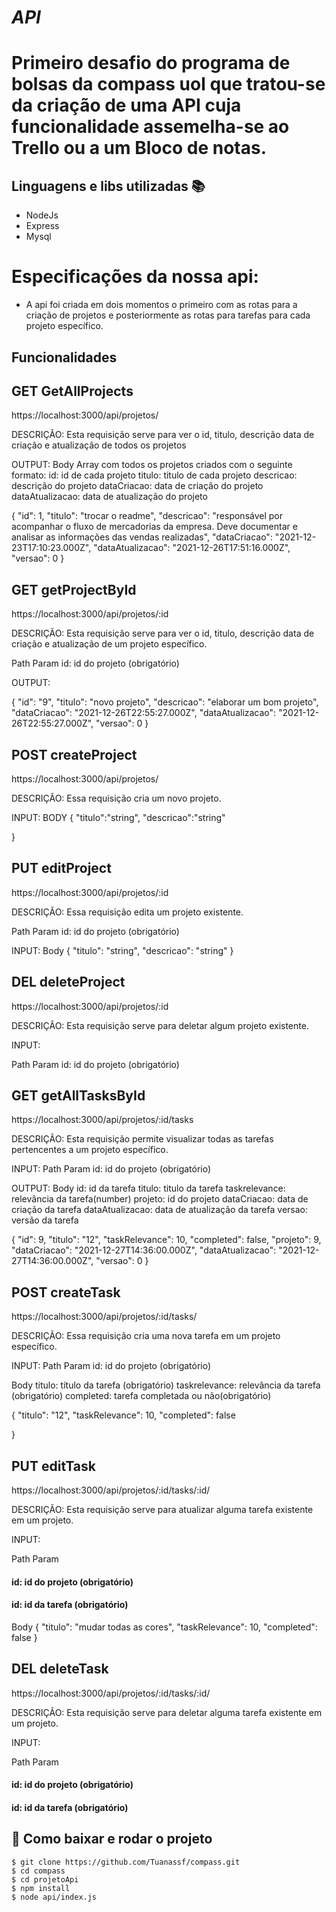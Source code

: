 # **_API_** 

# Primeiro desafio do programa de bolsas da compass uol que tratou-se da criação de uma API cuja funcionalidade assemelha-se ao Trello ou a um Bloco de notas.

## Linguagens e libs utilizadas :books:
- NodeJs
- Express
- Mysql

# Especificações da nossa api:
- A api foi criada em dois momentos o primeiro com as rotas para a criação de projetos e posteriormente as rotas para tarefas para cada projeto específico.
## Funcionalidades


## GET GetAllProjects

https://localhost:3000/api/projetos/

DESCRIÇÃO:
Esta requisição serve para ver o id, titulo, descrição data de criação e atualização de todos os projetos

OUTPUT:
Body Array com todos os projetos criados com o seguinte formato:
id: id de cada projeto
titulo: titulo de cada projeto
descricao: descrição do projeto
dataCriacao: data de criação do projeto
dataAtualizacao: data de atualização do projeto

 {
        "id": 1,
        "titulo": "trocar o readme",
        "descricao": "responsável por acompanhar o fluxo de mercadorias da empresa. Deve documentar e analisar as informações das vendas realizadas",
        "dataCriacao": "2021-12-23T17:10:23.000Z",
        "dataAtualizacao": "2021-12-26T17:51:16.000Z",
        "versao": 0
    }

## GET getProjectById

https://localhost:3000/api/projetos/:id

DESCRIÇÃO:
Esta requisição serve para ver o id, titulo, descrição data de criação e atualização de um projeto específico.

Path Param
id: id do projeto (obrigatório)

OUTPUT:

{
    "id": "9",
    "titulo": "novo projeto",
    "descricao": "elaborar um bom projeto",
    "dataCriacao": "2021-12-26T22:55:27.000Z",
    "dataAtualizacao": "2021-12-26T22:55:27.000Z",
    "versao": 0
}

## POST createProject

https://localhost:3000/api/projetos/

DESCRIÇÃO:
Essa requisição cria um novo projeto.

INPUT:
BODY 
{
    "titulo":"string",
    "descricao":"string"
    
}

## PUT editProject

https://localhost:3000/api/projetos/:id

DESCRIÇÃO:
Essa requisição edita um projeto existente.

Path Param
id: id do projeto (obrigatório)

INPUT:
Body
{
    "titulo": "string",
    "descricao": "string"
}

## DEL deleteProject

https://localhost:3000/api/projetos/:id

DESCRIÇÃO:
Esta requisição serve para deletar algum projeto existente.

INPUT:

Path Param
id: id do projeto (obrigatório)

## GET getAllTasksById

https://localhost:3000/api/projetos/:id/tasks

DESCRIÇÃO:
Esta requisição permite visualizar todas as tarefas pertencentes a um projeto específico.

INPUT:
Path Param
id: id do projeto (obrigatório)

OUTPUT:
Body
id: id da tarefa
titulo: titulo da tarefa
taskrelevance: relevância da tarefa(number)
projeto: id do projeto
dataCriacao: data de criação da tarefa
dataAtualizacao: data de atualização da tarefa
versao: versão da tarefa

 {
        "id": 9,
        "titulo": "12",
        "taskRelevance": 10,
        "completed": false,
        "projeto": 9,
        "dataCriacao": "2021-12-27T14:36:00.000Z",
        "dataAtualizacao": "2021-12-27T14:36:00.000Z",
        "versao": 0
    }

## POST createTask

https://localhost:3000/api/projetos/:id/tasks/

DESCRIÇÃO:
Essa requisição cria uma nova tarefa em um projeto específico.

INPUT:
Path Param
id: id do projeto (obrigatório)

Body
titulo: título da tarefa (obrigatório)
taskrelevance: relevância da tarefa (obrigatório)
completed: tarefa completada ou não(obrigatório)

{
    "titulo": "12",
    "taskRelevance": 10,
    "completed": false
    
}

## PUT editTask
https://localhost:3000/api/projetos/:id/tasks/:id/

DESCRIÇÃO:
Esta requisição serve para atualizar alguma tarefa existente em um projeto.

INPUT:

Path Param
#### id: id do projeto (obrigatório)
#### id: id da tarefa (obrigatório)

Body
{
    "titulo": "mudar todas as cores",
    "taskRelevance": 10,
    "completed": false
}

## DEL deleteTask
https://localhost:3000/api/projetos/:id/tasks/:id/

DESCRIÇÃO:
Esta requisição serve para deletar alguma tarefa existente em um projeto.

INPUT:

Path Param
#### id: id do projeto (obrigatório)
#### id: id da tarefa (obrigatório)

## 📁 Como baixar e rodar o projeto
    $ git clone https://github.com/Tuanassf/compass.git
    $ cd compass
    $ cd projetoApi
    $ npm install
    $ node api/index.js